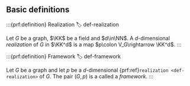 Basic definitions
-----------------

:::{prf:definition} Realization
:label: def-realization

Let $G$ be a graph, $\KK$ be a field and $d\in\NN$.
A $d$-dimensional *realization* of $G$ in $\KK^d$ is a map $p\colon V_G\rightarrow \KK^d$.
:::

:::{prf:definition} Framework
:label: def-framework

Let $G$ be a graph and let $p$ be a $d$-dimensional {prf:ref}`realization <def-realization>` of $G$.
The pair $(G, p)$ is a called a *framework*.
:::




